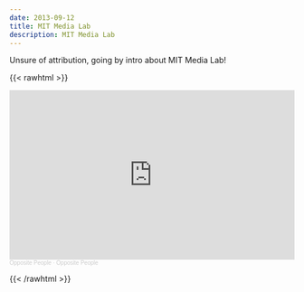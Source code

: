 ```yaml
---
date: 2013-09-12
title: MIT Media Lab
description: MIT Media Lab
---
```


Unsure of attribution, going by intro about MIT Media Lab!

{{< rawhtml >}}

<iframe width="100%" height="300" scrolling="no" frameborder="no" allow="autoplay" src="https://w.soundcloud.com/player/?url=https%3A//api.soundcloud.com/tracks/109900961&color=%23ff5500&auto_play=false&hide_related=false&show_comments=true&show_user=true&show_reposts=false&show_teaser=true&visual=true"></iframe><div style="font-size: 10px; color: #cccccc;line-break: anywhere;word-break: normal;overflow: hidden;white-space: nowrap;text-overflow: ellipsis; font-family: Interstate,Lucida Grande,Lucida Sans Unicode,Lucida Sans,Garuda,Verdana,Tahoma,sans-serif;font-weight: 100;"><a href="https://soundcloud.com/opposite-people" title="Opposite People" target="_blank" style="color: #cccccc; text-decoration: none;">Opposite People</a> · <a href="https://soundcloud.com/opposite-people/opposite-people" title="Opposite People" target="_blank" style="color: #cccccc; text-decoration: none;">Opposite People</a></div>

{{< /rawhtml >}}
